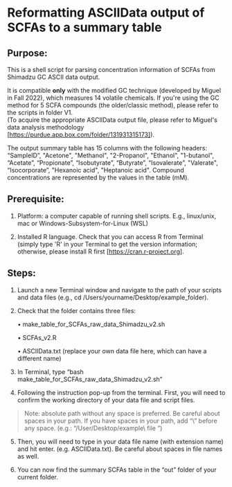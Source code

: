 # Reformatting ASCIIData output of SCFAs to a summary table
## Purpose:
This is a shell script for parsing concentration information of SCFAs from Shimadzu GC ASCII data output.

It is compatible **only** with the modified GC technique (developed by Miguel in Fall 2022), which measures 14 volatile chemicals. If you're using the GC method for 5 SCFA compounds (the older/classic method), please refer to the scripts in folder V1.  
(To acquire the appropriate ASCIIData output file, please refer to Miguel's data analysis methodology [https://purdue.app.box.com/folder/131931315173]).

The output summary table has 15 columns with the following headers: “SampleID”, "Acetone", "Methanol", "2-Propanol", "Ethanol", "1-butanol", “Acetate”, “Propionate”, “Isobutyrate”, “Butyrate”, “Isovalerate”, "Valerate", “Isocorporate”, "Hexanoic acid", "Heptanoic acid". Compound concentrations are represented by the values in the table (mM). 

## Prerequisite: 
1. Platform: a computer capable of running shell scripts.
E.g., linux/unix, mac or Windows-Subsystem-for-Linux (WSL)

2. Installed R language.
Check that you can access R from Terminal (simply type 'R' in your Terminal to get the version information; otherwise, please install R first [https://cran.r-project.org].

## Steps:
1. Launch a new Terminal window and navigate to the path of your scripts and data files (e.g., cd /Users/yourname/Desktop/example_folder).
 
2. Check that the folder contains three files:

    •	make_table_for_SCFAs_raw_data_Shimadzu_v2.sh

    •	SCFAs_v2.R

    •	ASCIIData.txt (replace your own data file here, which can have a different name)

3. In Terminal, type “bash make_table_for_SCFAs_raw_data_Shimadzu_v2.sh” 
 
4. Following the instruction pop-up from the terminal. First, you will need to confirm the working directory of your data file and script files.
 
> Note: absolute path without any space is preferred. Be careful about spaces in your path. If you have spaces in your path, add “\” before any space. (e.g.: “/User/Desktop/example\ file ”)

5. Then, you will need to type in your data file name (with extension name) and hit enter. (e.g. ASCIIData.txt). Be careful about spaces in file names as well. 

6. You can now find the summary SCFAs table in the “out” folder of your current folder.



